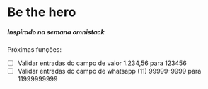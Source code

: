 # Be the hero

##### Inspirado na semana omnistack

Próximas funções:
- [ ] Validar entradas do campo de valor 1.234,56 para 123456
- [ ] Validar entradas do campo de whatsapp (11) 99999-9999 para 11999999999
